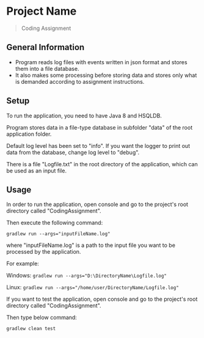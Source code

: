 # Project Name
> Coding Assignment

## General Information
- Program reads log files with events written in json format and stores them into a file database.
- It also makes some processing before storing data and stores only what is demanded according to assignment instructions.


## Setup
To run the application, you need to have Java 8 and HSQLDB.

Program stores data in a file-type database in subfolder "data" of the root application folder.

Default log level has been set to "info". If you want the logger to print out data from the database, change log level to "debug". 

There is a file "Logfile.txt" in the root directory of the application, which can be used as an input file.


## Usage
In order to run the application, open console and go to the project's root directory called "CodingAssignment".

Then execute the following command:

`gradlew run --args="inputFileName.log"`

where "inputFileName.log" is a path to the input file you want to be processed by the application.

For example:

Windows: `gradlew run --args="D:\DirectoryName\Logfile.log"`

Linux: `gradlew run --args="/home/user/DirectoryName/Logfile.log"`

If you want to test the application, open console and go to the project's root directory called "CodingAssignment". 

Then type below command:

`gradlew clean test`


